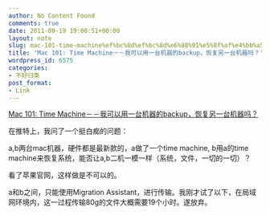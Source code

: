 ```yaml
---
author: No Content Found
comments: true
date: 2011-09-19 19:00:51+00:00
layout: note
slug: mac-101-time-machine%ef%bc%8d%ef%bc%8d%e6%88%91%e5%8f%af%e4%bb%a5%e7%94%a8%e4%b8%80%e5%8f%b0%e6%9c%ba%e5%99%a8%e7%9a%84backup%ef%bc%8c%e6%81%a2%e5%a4%8d%e5%8f%a6%e4%b8%80%e5%8f%b0%e6%9c%ba%e5%99%a8
title: 'Mac 101: Time Machine－－我可以用一台机器的backup，恢复另一台机器吗？'
wordpress_id: 6575
categories:
- 不好归类
post_format:
- Link
---
```


[Mac 101: Time Machine－－我可以用一台机器的backup，恢复另一台机器吗？](http://support.apple.com/kb/ht1427)

在推特上，我问了一个挺白痴的问题：





a,b两台mac机器，硬件都是最新款的，a做了一个time machine, b用a的time machine来恢复系统，能否让a,b二机一模一样（系统，文件，一切的一切）？





看了苹果官网，这样做是不可以的。





a和b之间，只能使用Migration Assistant，进行传输。我刚才试了以下，在局域网环境内，这一过程传输80g的文件大概需要19个小时。遂放弃。

